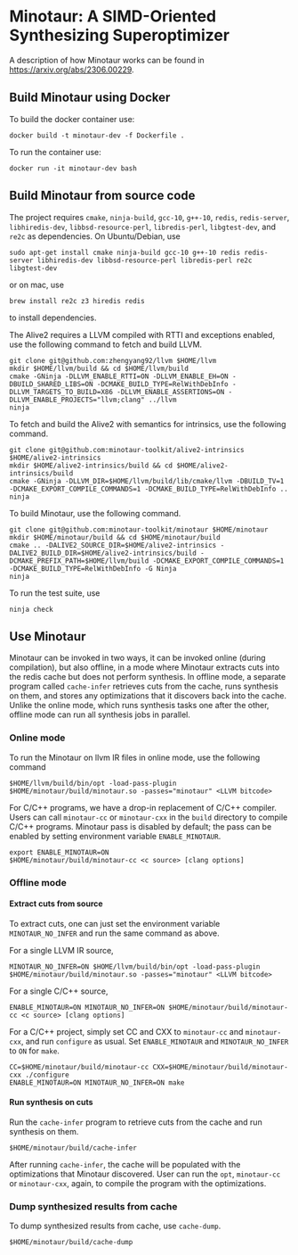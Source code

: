 # Minotaur: A SIMD-Oriented Synthesizing Superoptimizer

A description of how Minotaur works can be found in
https://arxiv.org/abs/2306.00229.

## Build Minotaur using Docker

To build the docker container use:

    docker build -t minotaur-dev -f Dockerfile .

To run the container use:

    docker run -it minotaur-dev bash

## Build Minotaur from source code

The project requires `cmake`, `ninja-build`, `gcc-10`, `g++-10`,
`redis`, `redis-server`, `libhiredis-dev`, `libbsd-resource-perl`,
`libredis-perl`, `libgtest-dev`, and `re2c` as dependencies. On
Ubuntu/Debian, use

    sudo apt-get install cmake ninja-build gcc-10 g++-10 redis redis-server libhiredis-dev libbsd-resource-perl libredis-perl re2c libgtest-dev

or on mac, use

    brew install re2c z3 hiredis redis

to install dependencies.

The Alive2 requires a LLVM compiled with RTTI and exceptions enabled,
use the following command to fetch and build LLVM.

    git clone git@github.com:zhengyang92/llvm $HOME/llvm
    mkdir $HOME/llvm/build && cd $HOME/llvm/build
    cmake -GNinja -DLLVM_ENABLE_RTTI=ON -DLLVM_ENABLE_EH=ON -DBUILD_SHARED_LIBS=ON -DCMAKE_BUILD_TYPE=RelWithDebInfo -DLLVM_TARGETS_TO_BUILD=X86 -DLLVM_ENABLE_ASSERTIONS=ON -DLLVM_ENABLE_PROJECTS="llvm;clang" ../llvm
    ninja

To fetch and build the Alive2 with semantics for intrinsics, use the
following command.

    git clone git@github.com:minotaur-toolkit/alive2-intrinsics $HOME/alive2-intrinsics
    mkdir $HOME/alive2-intrinsics/build && cd $HOME/alive2-intrinsics/build
    cmake -GNinja -DLLVM_DIR=$HOME/llvm/build/lib/cmake/llvm -DBUILD_TV=1 -DCMAKE_EXPORT_COMPILE_COMMANDS=1 -DCMAKE_BUILD_TYPE=RelWithDebInfo ..
    ninja

To build Minotaur, use the following command.

    git clone git@github.com:minotaur-toolkit/minotaur $HOME/minotaur
    mkdir $HOME/minotaur/build && cd $HOME/minotaur/build
    cmake .. -DALIVE2_SOURCE_DIR=$HOME/alive2-intrinsics -DALIVE2_BUILD_DIR=$HOME/alive2-intrinsics/build -DCMAKE_PREFIX_PATH=$HOME/llvm/build -DCMAKE_EXPORT_COMPILE_COMMANDS=1 -DCMAKE_BUILD_TYPE=RelWithDebInfo -G Ninja
    ninja

To run the test suite, use

    ninja check

## Use Minotaur

Minotaur can be invoked in two ways, it can be invoked online (during
compilation), but also offline, in a mode where Minotaur extracts cuts
into the redis cache but does not perform synthesis. In offline mode,
a separate program called `cache-infer` retrieves cuts from the cache,
runs synthesis on them, and stores any optimizations that it discovers
back into the cache. Unlike the online mode, which runs synthesis
tasks one after the other, offline mode can run all synthesis jobs in
parallel.


### Online mode

To run the Minotaur on llvm IR files in online mode, use the following
command

    $HOME/llvm/build/bin/opt -load-pass-plugin $HOME/minotaur/build/minotaur.so -passes="minotaur" <LLVM bitcode>

For C/C++ programs, we have a drop-in replacement of C/C++ compiler.
Users can call `minotaur-cc` or `minotaur-cxx` in the `build`
directory to compile C/C++ programs. Minotaur pass is disabled by
default; the pass can be enabled by setting environment variable
`ENABLE_MINOTAUR`.

    export ENABLE_MINOTAUR=ON
    $HOME/minotaur/build/minotaur-cc <c source> [clang options]

### Offline mode

#### Extract cuts from source

To extract cuts, one can just set the environment variable
`MINOTAUR_NO_INFER` and run the same command as above.

For a single LLVM IR source,

    MINOTAUR_NO_INFER=ON $HOME/llvm/build/bin/opt -load-pass-plugin $HOME/minotaur/build/minotaur.so -passes="minotaur" <LLVM bitcode>

For a single C/C++ source,

    ENABLE_MINOTAUR=ON MINOTAUR_NO_INFER=ON $HOME/minotaur/build/minotaur-cc <c source> [clang options]

For a C/C++ project, simply set CC and CXX to `minotaur-cc` and `minotaur-cxx`, and run `configure` as usual. Set `ENABLE_MINOTAUR` and `MINOTAUR_NO_INFER` to `ON` for `make`.

    CC=$HOME/minotaur/build/minotaur-cc CXX=$HOME/minotaur/build/minotaur-cxx ./configure
    ENABLE_MINOTAUR=ON MINOTAUR_NO_INFER=ON make

#### Run synthesis on cuts

Run the `cache-infer` program to retrieve cuts from the cache and run
synthesis on them.

    $HOME/minotaur/build/cache-infer

After running `cache-infer`, the cache will be populated with the
optimizations that Minotaur discovered. User can run the `opt`,
`minotaur-cc` or `minotaur-cxx`, again, to compile the program with
the optimizations.

### Dump synthesized results from cache

To dump synthesized results from cache, use `cache-dump`.

    $HOME/minotaur/build/cache-dump